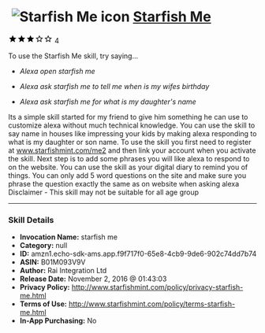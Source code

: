 # &nbsp;<img src="skill_icon" alt="Starfish Me icon" width="36"> [Starfish Me](http://alexa.amazon.com/#skills/amzn1.echo-sdk-ams.app.f9f717f0-65e8-4cb9-9de6-902c74dd7b74)
![3 stars](../../images/ic_star_black_18dp_1x.png)![3 stars](../../images/ic_star_black_18dp_1x.png)![3 stars](../../images/ic_star_black_18dp_1x.png)![3 stars](../../images/ic_star_border_black_18dp_1x.png)![3 stars](../../images/ic_star_border_black_18dp_1x.png) 4

To use the Starfish Me skill, try saying...

* *Alexa open starfish me*

* *Alexa ask starfish me to tell me when is my wifes birthday*

* *Alexa  ask starfish me for what is my daughter's name*

Its a simple skill started for my friend to give him something he can use to customize alexa without much technical knowledge. You can use the skill to say name in houses like impressing your kids by making alexa responding to what is my daughter or son name. To use the skill you first need to register at www.starfishmint.com/me2 and then link your account when you activate the skill. Next step is to add some phrases you will like alexa to respond to on the website. You can use the skill as your digital diary to remind you of things. You can only add 5 word questions on the site and make sure you phrase the question exactly the same as on website when asking alexa
Disclaimer - This skill may not be suitable for all age group

***

### Skill Details

* **Invocation Name:** starfish me
* **Category:** null
* **ID:** amzn1.echo-sdk-ams.app.f9f717f0-65e8-4cb9-9de6-902c74dd7b74
* **ASIN:** B01M093V9V
* **Author:** Rai Integration Ltd
* **Release Date:** November 2, 2016 @ 01:43:03
* **Privacy Policy:** http://www.starfishmint.com/policy/privacy-starfish-me.html
* **Terms of Use:** http://www.starfishmint.com/policy/terms-starfish-me.html
* **In-App Purchasing:** No
